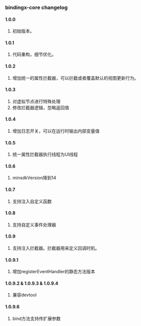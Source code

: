### bindingx-core changelog

#### 1.0.0

1. 初始版本。

#### 1.0.1

1. 代码重构，细节优化。

#### 1.0.2

1. 增加统一的属性拦截器，可以拦截或者覆盖默认的视图更新行为。

#### 1.0.3

1. 对虚拟节点进行特殊处理
2. 修改拦截器逻辑，忽略返回值

#### 1.0.4

1. 增加日志开关，可以在运行时输出内部变量值

#### 1.0.5

1. 统一属性拦截器执行线程为UI线程

#### 1.0.6

1. minsdkVersion降到14

#### 1.0.7

1. 支持注入自定义函数

#### 1.0.8

1. 支持自定义事件处理器

#### 1.0.9

1. 支持注入拦截器。拦截器用来定义回调时机。

#### 1.0.9.1

1. 增加registerEventHandler的静态方法版本

#### 1.0.9.2 & 1.0.9.3 & 1.0.9.4

1. 兼容devtool

#### 1.0.9.6

1. bind方法支持传扩展参数